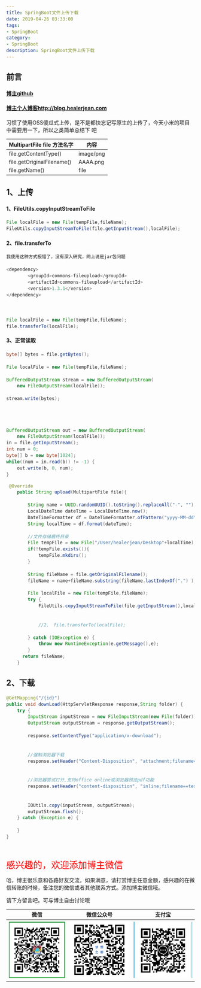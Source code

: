 ```yaml
---
title: SpringBoot文件上传下载
date: 2019-04-26 03:33:00
tags: 
- SpringBoot
category: 
- SpringBoot
description: SpringBoot文件上传下载
---
```


<!-- 

https://raw.githubusercontent.com/HealerJean/HealerJean.github.io/master/blogImages
　　首行缩进

<font  clalss="healerColor" color="red" size="5" >     </font>

<font  clalss="healerSize"  size="5" >     </font>
-->




## 前言

#### [博主github](https://github.com/HealerJean)
#### [博主个人博客http://blog.healerjean.com](http://HealerJean.github.io)    

习惯了使用OSS傻瓜式上传，是不是都快忘记写原生的上传了，今天小米的项目中需要用一下，所以之类简单总结下 吧



| MultipartFile file 方法名字                   | 内容      |
| -------------------------- | --------- |
| file.getContentType()      | image/png |
| file.getOriginalFilename() | AAAA.png  |
| file.getName()             | file      |



## 1、上传



#### 1、FileUtils.copyInputStreamToFile



```java
File localFile = new File(tempFile,fileName);
FileUtils.copyInputStreamToFile(file.getInputStream(),localFile);

```

#### 2、file.transferTo

```java
我使用这种方式报错了，没有深入研究，网上说是jar包问题

<dependency>
    	<groupId>commons-fileupload</groupId>
    	<artifactId>commons-fileupload</artifactId>
    	<version>1.3.1</version>
</dependency>



File localFile = new File(tempFile,fileName);
file.transferTo(localFile);
```

#### 3、正常读取

```java
byte[] bytes = file.getBytes();
 
File localFile = new File(tempFile,fileName);

BufferedOutputStream stream = new BufferedOutputStream(
    new FileOutputStream(localFile));

stream.write(bytes);




BufferedOutputStream out = new BufferedOutputStream(
    new FileOutputStream(localFile));
in = file.getInputStream();
int num = 0;
byte[] b = new byte[1024];
while((num = in.read(b)) != -1) {
    out.write(b, 0, num);
}

```




```java
 @Override
    public String upload(MultipartFile file){

        String name = UUID.randomUUID().toString().replaceAll("-", "");
        LocalDateTime dateTime = LocalDateTime.now();
        DateTimeFormatter df = DateTimeFormatter.ofPattern("yyyy-MM-dd");
        String localTime = df.format(dateTime);

        //文件存储最终目录
        File tempFile = new File("/User/healerjean/Desktop"+localTime);
        if(!tempFile.exists()){
            tempFile.mkdirs();
        }
        
        String fileName = file.getOriginalFilename();
        fileName = name+fileName.substring(fileName.lastIndexOf(".") );
        
        File localFile = new File(tempFile,fileName);
        try {
            FileUtils.copyInputStreamToFile(file.getInputStream(),localFile);
            
        
            //2、 file.transferTo(localFile);
            
        } catch (IOException e) {
            throw new RuntimeException(e.getMessage(),e);
        }
      return fileName;
    }
```



## 2、下载

```java
@GetMapping("/{id}")
public void downLoad(HttpServletResponse response,String folder) {
    try {
        InputStream inputStream = new FileInputStream(new File(folder));
        OutputStream outputStream = response.getOutputStream();

        response.setContentType("application/x-download");
        
        
        //强制浏览器下载
        response.setHeader("Content-Disposition", "attachment;filename=test.txt");

        
        //浏览器尝试打开,支持office online或浏览器预览pdf功能
		response.setHeader("content-disposition", "inline;filename==test.txt");
        
        
        IOUtils.copy(inputStream, outputStream);
        outputStream.flush();
    } catch (Exception e) {

    }
}

```










<br/>
<br/>

<font  color="red" size="5" >     
感兴趣的，欢迎添加博主微信
 </font>

<br/>






哈，博主很乐意和各路好友交流，如果满意，请打赏博主任意金额，感兴趣的在微信转账的时候，备注您的微信或者其他联系方式。添加博主微信哦。    

请下方留言吧。可与博主自由讨论哦

|微信 | 微信公众号|支付宝|
|:-------:|:-------:|:------:|
| ![微信](https://raw.githubusercontent.com/HealerJean/HealerJean.github.io/master/assets/img/tctip/weixin.jpg)|![微信公众号](https://raw.githubusercontent.com/HealerJean/HealerJean.github.io/master/assets/img/my/qrcode_for_gh_a23c07a2da9e_258.jpg)|![支付宝](https://raw.githubusercontent.com/HealerJean/HealerJean.github.io/master/assets/img/tctip/alpay.jpg) |



<!-- Gitalk 评论 start  -->

<link rel="stylesheet" href="https://unpkg.com/gitalk/dist/gitalk.css">
<script src="https://unpkg.com/gitalk@latest/dist/gitalk.min.js"></script> 
<div id="gitalk-container"></div>    
 <script type="text/javascript">
    var gitalk = new Gitalk({
		clientID: `1d164cd85549874d0e3a`,
		clientSecret: `527c3d223d1e6608953e835b547061037d140355`,
		repo: `HealerJean.github.io`,
		owner: 'HealerJean',
		admin: ['HealerJean'],
		id: 'aGWxQES4Uivrm0On',
    });
    gitalk.render('gitalk-container');
</script> 


<!-- Gitalk end -->

